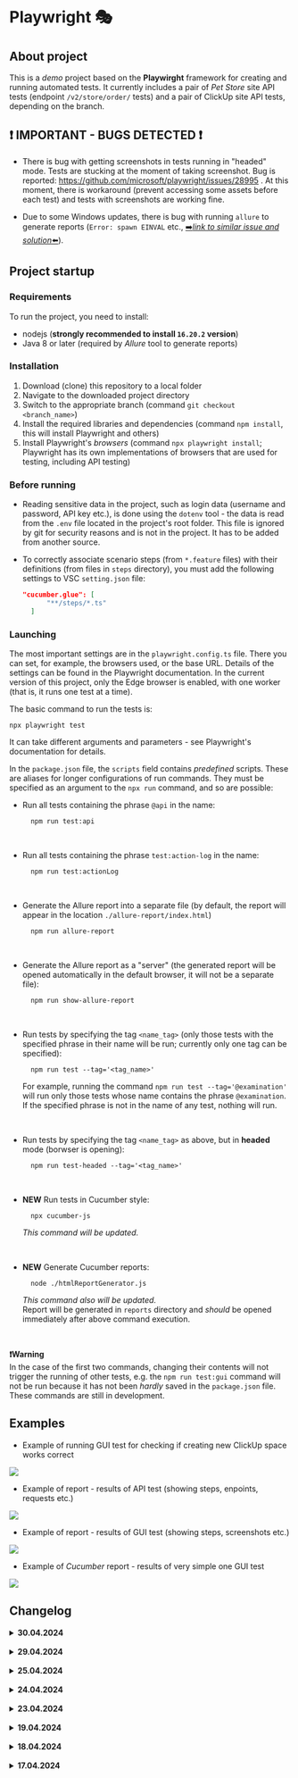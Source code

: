 # Playwright 🎭

## About project

This is a *demo* project based on the **Playwirght** framework for creating and running automated tests. It currently includes a pair of *Pet Store* site API tests (endpoint `/v2/store/order/` tests) and a pair of ClickUp site API tests, depending on the branch.

## ❗ IMPORTANT - BUGS DETECTED ❗

- There is bug with getting screenshots in tests running in "headed" mode. Tests are stucking at the moment of taking screenshot. Bug is reported: https://github.com/microsoft/playwright/issues/28995 . At this moment, there is workaround (prevent accessing some assets before each test) and tests with screenshots are working fine.

- Due to some Windows updates, there is bug with running `allure` to generate reports (`Error: spawn EINVAL` etc., [➡️*link to similar issue and solution*⬅️](https://community.sap.com/t5/technology-q-a/visual-code-studio-command-run-failed-with-error-spawn-einval/qaq-p/13670880)).

## Project startup

### Requirements

To run the project, you need to install:

- nodejs (**strongly recommended to install `16.20.2` version**)
- Java 8 or later (required by *Allure* tool to generate reports)

### Installation

1. Download (clone) this repository to a local folder
2. Navigate to the downloaded project directory
3. Switch to the appropriate branch (command `git checkout <branch_name>`)
4. Install the required libraries and dependencies (command `npm install`, this will install Playwright and others)
5. Install Playwright's *browsers* (command `npx playwright install`; Playwright has its own implementations of browsers that are used for testing, including API testing)

### Before running

- Reading sensitive data in the project, such as login data (username and password, API key etc.), is done using the `dotenv` tool - the data is read from the `.env` file located in the project's root folder. This file is ignored by git for security reasons and is not in the project. It has to be added from another source.

- To correctly associate scenario steps (from `*.feature` files) with their definitions (from files in `steps` directory), you must add the following settings to VSC `setting.json` file:

  ```json
  "cucumber.glue": [
        "**/steps/*.ts"
    ]
  ```

### Launching

The most important settings are in the `playwright.config.ts` file. There you can set, for example, the browsers used, or the base URL. Details of the settings can be found in the Playwright documentation. In the current version of this project, only the Edge browser is enabled, with one worker (that is, it runs one test at a time).

The basic command to run the tests is:

    npx playwright test

It can take different arguments and parameters - see Playwright's documentation for details.

In the `package.json` file, the `scripts` field contains *predefined* scripts. These are aliases for longer configurations of run commands. They must be specified as an argument to the `npx run` command, and so are possible:

- Run all tests containing the phrase `@api` in the name:
    
        npm run test:api

<br/>
        
- Run all tests containing the phrase `test:action-log` in the name:

        npm run test:actionLog


<br/>
        
- Generate the Allure report into a separate file (by default, the report will appear in the location `./allure-report/index.html`)

        npm run allure-report

<br/>
        
- Generate the Allure report as a "server" (the generated report will be opened automatically in the default browser, it will not be a separate file):

        npm run show-allure-report

<br/>
        
- Run tests by specifying the tag `<name_tag>` (only those tests with the specified phrase in their name will be run; currently only one tag can be specified):

        npm run test --tag='<tag_name>'

    For example, running the command `npm run test --tag='@examination'` will run only those tests whose name contains the phrase `@examination`. If the specified phrase is not in the name of any test, nothing will run.

<br/>

- Run tests by specifying the tag `<name_tag>` as above, but in **headed** mode (borwser is opening):

        npm run test-headed --tag='<tag_name>'

<br/>

- **NEW** Run tests in Cucumber style:

        npx cucumber-js

    *This command will be updated.*

<br/>

- **NEW** Generate Cucumber reports:

        node ./htmlReportGenerator.js

    *This command also will be updated.*
    <br/>
    Report will be generated in `reports` directory and *should* be opened immediately after above command execution.

<br/>
        
**❗Warning** <br/>In the case of the first two commands, changing their contents will not trigger the running of other tests, e.g. the `npm run test:gui` command will not be run because it has not been *hardly* saved in the `package.json` file. These commands are still in development.

## Examples

- Example of running GUI test for checking if creating new ClickUp space works correct

<img src="./assets/readme-gif.gif" />

</br>

- Example of report - results of API test (showing steps, enpoints, requests etc.)

<img src="./assets/screenshot-1.png" />

</br>

- Example of report - results of GUI test (showing steps, screenshots etc.)

<img src="./assets/screenshot-2.png" />

</br>

- Example of *Cucumber* report - results of very simple one GUI test

<img src="./assets/screenshot-3.png" />

## Changelog

<details>

<summary><strong>30.04.2024</strong></summary>

- updated playwright version to `1.43.1`
- added taking screenshots on failures
- added 5 seconds timeout to clicking common method

</details>

</br>

<details>

<summary><strong>29.04.2024</strong></summary>

- changed way for checking if main view is loaded
- added test for checking if logging to application with correct credentials works correct
- added test for checking if error message is displayed while passing incorrect email
- increased timeout for logging to application

</details>

</br>

<details>

<summary><strong>25.04.2024</strong></summary>

- moved classes for modals to separated folder
- added basic interfaces for modals
- made classes for modals implementing basic interfaces

</details>

</br>

<details>

<summary><strong>24.04.2024</strong></summary>

- formatted some files with Prettier
- added hook method for creating new list by name
- added hook method for deleting space by id
- added test for checking if deleting list works correct (includes new page classes)
- changed object that the application waits for while loading (due to some flakiness)
- added test for checking if creating new task works correct (includes new classes, methods etc.)
- added test for checking if deleting task works correct
- added basic class for classes for context menus and made them inherit

</details>

</br>

<details>

<summary><strong>23.04.2024</strong></summary>

- repaired bug - tests were stucking at taking screenshots due to trying to access some assets
- added `allure-commandline` library to project

</details>

</br>

<details>

<summary><strong>19.04.2024</strong></summary>

- added test for checking if creating new list works correct (added new page, methods etc.)
- added tag "Space" to space gui test
- changed assertion for checking if element exist on left side bar
- added test for checking if deleting existing space works correct (added new pages, methods etc.)

</details>

</br>

<details>

<summary><strong>18.04.2024</strong></summary>

- changed target element when waiting for loading main view after creating new space (due to changes in ClickUp)
- introduced custom reporter for sending logs to console after actions
- added custom reporter to page classes
- added colors to custom logs

</details>

</br>

<details>

<summary><strong>17.04.2024</strong></summary>

- added deleting space (hook) after execution GUI and API tests for checking if creating new space works correct
- added common methods for performing actions like typing text, clicking etc.

</details>